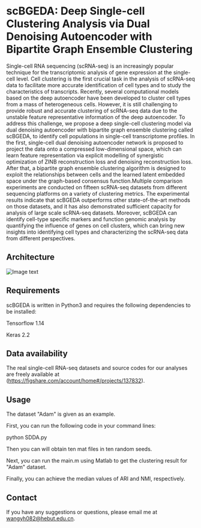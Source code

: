 # scBGEDA: Deep Single-cell Clustering Analysis via Dual Denoising Autoencoder with Bipartite Graph Ensemble Clustering

Single-cell RNA sequencing (scRNA-seq) is an increasingly popular technique for the transcriptomic analysis of gene expression at the single-cell level. Cell clustering is the first crucial task in the analysis of scRNA-seq data to facilitate more accurate identification of cell types and to study the characteristics of transcripts. Recently, several computational models based on the deep autoencoder have been developed to cluster cell types from a mass of heterogeneous cells. However, it is still challenging to provide robust and accurate clustering of scRNA-seq data due to the unstable feature representative information of the deep autoencoder. To address this challenge, we propose a deep single-cell clustering model via dual denoising autoencoder with bipartite graph ensemble clustering called scBGEDA, to identify cell populations in single-cell transcriptome profiles. In the first, single-cell dual denoising  autoencoder network is proposed to project the data onto a compressed low-dimensional space, which can learn feature representation via explicit modelling of synergistic optimization of ZINB reconstruction loss and denoising reconstruction loss. After that, a bipartite graph ensemble clustering algorithm is designed to exploit the relationships between cells and the learned latent embedded space under the graph-based consensus function.Multiple comparison experiments are conducted on fifteen scRNA-seq datasets from different sequencing platforms on a variety of clustering metrics. The experimental results indicate that scBGEDA outperforms other state-of-the-art methods on those datasets, and it has also demonstrated sufficient capacity for analysis of large scale scRNA-seq datasets. Moreover, scBGEDA can identify cell-type specific markers and function genomic analysis by quantifying the influence of genes on cell clusters, which can bring new insights into identifying cell types and characterizing the scRNA-seq data from different perspectives.

## Architecture
![Image text](https://github.com/wangyh082/scBGEDA/blob/main/frame.jpg)

## Requirements

scBGEDA is written in Python3 and requires the following dependencies to be installed:

Tensorflow 1.14

Keras 2.2

## Data availability

The real single-cell RNA-seq datasets and source codes for our analyses are freely available at (https://figshare.com/account/home#/projects/137832).

## Usage

The dataset "Adam" is given as an example. 

First, you can run the following code in your command lines:

python SDDA.py 

Then you can will obtain ten mat files in ten random seeds. 

Next, you can run the main.m using Matlab to get the clustering result for "Adam" dataset. 

Finally, you can achieve the median values of ARI and NMI, respectively.

## Contact

If you have any suggestions or questions, please email me at wangyh082@hebut.edu.cn.


